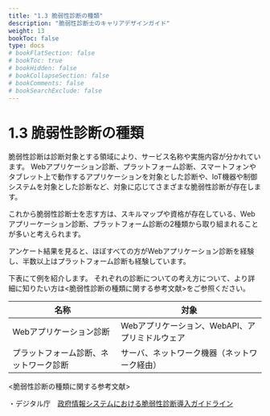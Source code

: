 ```yaml
---
title: "1.3 脆弱性診断の種類"
description: "脆弱性診断士のキャリアデザインガイド"
weight: 13
bookToc: false
type: docs
# bookFlatSection: false
# bookToc: true
# bookHidden: false
# bookCollapseSection: false
# bookComments: false
# bookSearchExclude: false
---
```


# 1.3 脆弱性診断の種類

脆弱性診断は診断対象とする領域により、サービス名称や実施内容が分かれています。
Webアプリケーション診断、プラットフォーム診断、スマートフォンやタブレット上で動作するアプリケーションを対象とした診断や、IoT機器や制御システムを対象とした診断など、対象に応じてさまざまな脆弱性診断が存在します。

これから脆弱性診断士を志す方は、スキルマップや資格が存在している、Webアプリーケーション診断、プラットフォーム診断の2種類から取り組まれることが多いと考えられます。

アンケート結果を見ると、ほぼすべての方がWebアプリケーション診断を経験し、半数以上はプラットフォーム診断も経験しています。

下表にて例を紹介します。
それぞれの診断についての考え方について、より詳細に知りたい方は<脆弱性診断の種類に関する参考文献>をご参照ください。

| 名称                                   | 対象                                            |
| -------------------------------------- | ----------------------------------------------- |
| Webアプリケーション診断                | Webアプリケーション、WebAPI、アプリミドルウェア |
| プラットフォーム診断、ネットワーク診断 | サーバ、ネットワーク機器（ネットワーク経由）     

<脆弱性診断の種類に関する参考文献>

・デジタル庁　[政府情報システムにおける脆弱性診断導入ガイドライン](https://www.digital.go.jp/assets/contents/node/basic_page/field_ref_resources/e2a06143-ed29-4f1d-9c31-0f06fca67afc/3bc45d3c/20220630_resources_standard_guidelines_guidelines_08.pdf)
